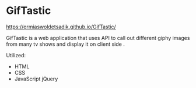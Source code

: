 # GifTastic
https://ermiaswoldetsadik.github.io/GifTastic/

GifTastic is a web application that uses API to call out different giphy images from many tv shows and display it on client side .

Utilized:
- HTML
- CSS
- JavaScript
jQuery
